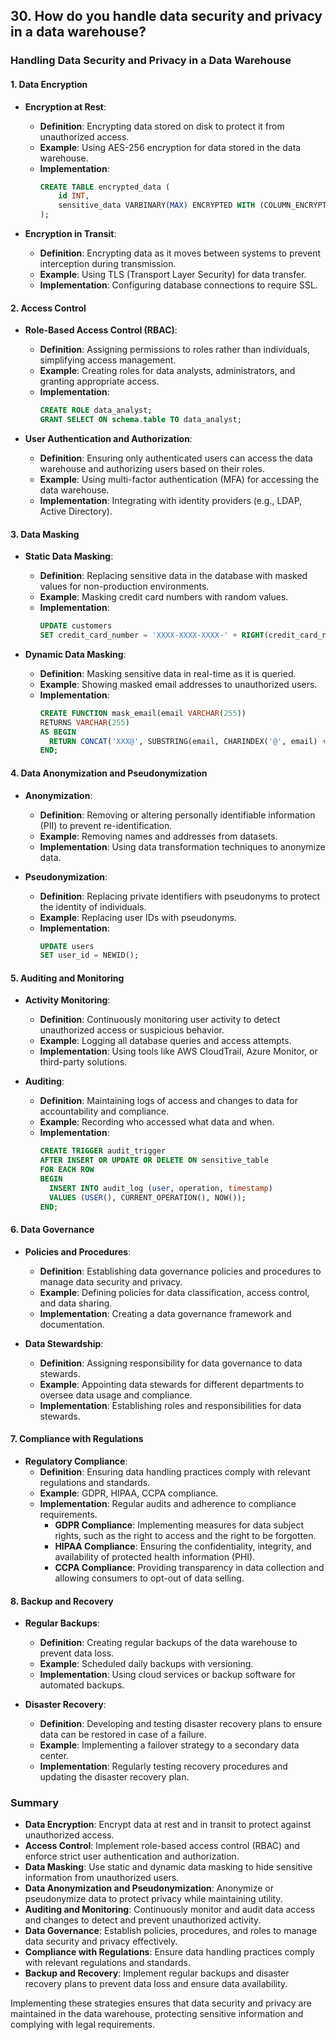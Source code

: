 ## 30. How do you handle data security and privacy in a data warehouse?


### Handling Data Security and Privacy in a Data Warehouse

#### 1. **Data Encryption**

- **Encryption at Rest**:
  - **Definition**: Encrypting data stored on disk to protect it from unauthorized access.
  - **Example**: Using AES-256 encryption for data stored in the data warehouse.
  - **Implementation**:
    ```sql
    CREATE TABLE encrypted_data (
        id INT,
        sensitive_data VARBINARY(MAX) ENCRYPTED WITH (COLUMN_ENCRYPTION_KEY = MyKey)
    );
    ```

- **Encryption in Transit**:
  - **Definition**: Encrypting data as it moves between systems to prevent interception during transmission.
  - **Example**: Using TLS (Transport Layer Security) for data transfer.
  - **Implementation**: Configuring database connections to require SSL.

#### 2. **Access Control**

- **Role-Based Access Control (RBAC)**:
  - **Definition**: Assigning permissions to roles rather than individuals, simplifying access management.
  - **Example**: Creating roles for data analysts, administrators, and granting appropriate access.
  - **Implementation**:
    ```sql
    CREATE ROLE data_analyst;
    GRANT SELECT ON schema.table TO data_analyst;
    ```

- **User Authentication and Authorization**:
  - **Definition**: Ensuring only authenticated users can access the data warehouse and authorizing users based on their roles.
  - **Example**: Using multi-factor authentication (MFA) for accessing the data warehouse.
  - **Implementation**: Integrating with identity providers (e.g., LDAP, Active Directory).

#### 3. **Data Masking**

- **Static Data Masking**:
  - **Definition**: Replacing sensitive data in the database with masked values for non-production environments.
  - **Example**: Masking credit card numbers with random values.
  - **Implementation**:
    ```sql
    UPDATE customers
    SET credit_card_number = 'XXXX-XXXX-XXXX-' + RIGHT(credit_card_number, 4);
    ```

- **Dynamic Data Masking**:
  - **Definition**: Masking sensitive data in real-time as it is queried.
  - **Example**: Showing masked email addresses to unauthorized users.
  - **Implementation**:
    ```sql
    CREATE FUNCTION mask_email(email VARCHAR(255))
    RETURNS VARCHAR(255)
    AS BEGIN
      RETURN CONCAT('XXX@', SUBSTRING(email, CHARINDEX('@', email) + 1, LEN(email)));
    END;
    ```

#### 4. **Data Anonymization and Pseudonymization**

- **Anonymization**:
  - **Definition**: Removing or altering personally identifiable information (PII) to prevent re-identification.
  - **Example**: Removing names and addresses from datasets.
  - **Implementation**: Using data transformation techniques to anonymize data.

- **Pseudonymization**:
  - **Definition**: Replacing private identifiers with pseudonyms to protect the identity of individuals.
  - **Example**: Replacing user IDs with pseudonyms.
  - **Implementation**:
    ```sql
    UPDATE users
    SET user_id = NEWID();
    ```

#### 5. **Auditing and Monitoring**

- **Activity Monitoring**:
  - **Definition**: Continuously monitoring user activity to detect unauthorized access or suspicious behavior.
  - **Example**: Logging all database queries and access attempts.
  - **Implementation**: Using tools like AWS CloudTrail, Azure Monitor, or third-party solutions.

- **Auditing**:
  - **Definition**: Maintaining logs of access and changes to data for accountability and compliance.
  - **Example**: Recording who accessed what data and when.
  - **Implementation**:
    ```sql
    CREATE TRIGGER audit_trigger
    AFTER INSERT OR UPDATE OR DELETE ON sensitive_table
    FOR EACH ROW
    BEGIN
      INSERT INTO audit_log (user, operation, timestamp)
      VALUES (USER(), CURRENT_OPERATION(), NOW());
    END;
    ```

#### 6. **Data Governance**

- **Policies and Procedures**:
  - **Definition**: Establishing data governance policies and procedures to manage data security and privacy.
  - **Example**: Defining policies for data classification, access control, and data sharing.
  - **Implementation**: Creating a data governance framework and documentation.

- **Data Stewardship**:
  - **Definition**: Assigning responsibility for data governance to data stewards.
  - **Example**: Appointing data stewards for different departments to oversee data usage and compliance.
  - **Implementation**: Establishing roles and responsibilities for data stewards.

#### 7. **Compliance with Regulations**

- **Regulatory Compliance**:
  - **Definition**: Ensuring data handling practices comply with relevant regulations and standards.
  - **Example**: GDPR, HIPAA, CCPA compliance.
  - **Implementation**: Regular audits and adherence to compliance requirements.
    - **GDPR Compliance**: Implementing measures for data subject rights, such as the right to access and the right to be forgotten.
    - **HIPAA Compliance**: Ensuring the confidentiality, integrity, and availability of protected health information (PHI).
    - **CCPA Compliance**: Providing transparency in data collection and allowing consumers to opt-out of data selling.

#### 8. **Backup and Recovery**

- **Regular Backups**:
  - **Definition**: Creating regular backups of the data warehouse to prevent data loss.
  - **Example**: Scheduled daily backups with versioning.
  - **Implementation**: Using cloud services or backup software for automated backups.

- **Disaster Recovery**:
  - **Definition**: Developing and testing disaster recovery plans to ensure data can be restored in case of a failure.
  - **Example**: Implementing a failover strategy to a secondary data center.
  - **Implementation**: Regularly testing recovery procedures and updating the disaster recovery plan.

### Summary

- **Data Encryption**: Encrypt data at rest and in transit to protect against unauthorized access.
- **Access Control**: Implement role-based access control (RBAC) and enforce strict user authentication and authorization.
- **Data Masking**: Use static and dynamic data masking to hide sensitive information from unauthorized users.
- **Data Anonymization and Pseudonymization**: Anonymize or pseudonymize data to protect privacy while maintaining utility.
- **Auditing and Monitoring**: Continuously monitor and audit data access and changes to detect and prevent unauthorized activity.
- **Data Governance**: Establish policies, procedures, and roles to manage data security and privacy effectively.
- **Compliance with Regulations**: Ensure data handling practices comply with relevant regulations and standards.
- **Backup and Recovery**: Implement regular backups and disaster recovery plans to prevent data loss and ensure data availability.

Implementing these strategies ensures that data security and privacy are maintained in the data warehouse, protecting sensitive information and complying with legal requirements.